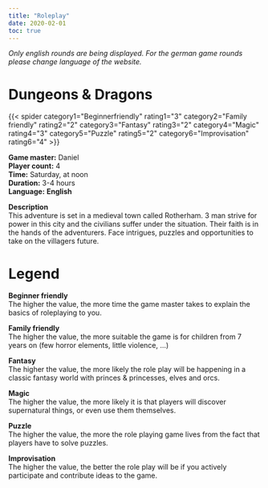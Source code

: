 ```yaml
---
title: "Roleplay"
date: 2020-02-01
toc: true
---
```


_Only english rounds are being displayed. For the german game rounds please change language of the website._

# Dungeons & Dragons

{{< spider category1="Beginnerfriendly" rating1="3" category2="Family friendly" rating2="2" category3="Fantasy" rating3="2" category4="Magic" rating4="3" category5="Puzzle" rating5="2" category6="Improvisation" rating6="4" >}}

**Game master:** Daniel\
**Player count:** 4\
**Time:** Saturday, at noon\
**Duration:** 3-4 hours\
**Language:** **English**

**Description**\
This adventure is set in a medieval town called Rotherham. 3 man strive for power in this city and the civilians suffer under the situation. Their faith is in the hands of the adventurers. Face intrigues, puzzles and opportunities to take on the villagers future.

# Legend

**Beginner friendly**\
The higher the value, the more time the game master takes to explain the basics of roleplaying to you.

**Family friendly**\
The higher the value, the more suitable the game is for children from 7 years on (few horror elements, little violence, ...)

**Fantasy**\
The higher the value, the more likely the role play will be happening in a classic fantasy world with princes & princesses, elves and orcs.

**Magic**\
The higher the value, the more likely it is that players will discover supernatural things, or even use them themselves.

**Puzzle**\
The higher the value, the more the role playing game lives from the fact that players have to solve puzzles.

**Improvisation**\
The higher the value, the better the role play will be if you actively participate and contribute ideas to the game.
